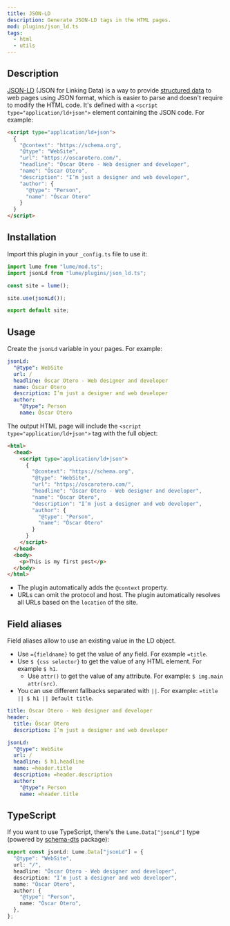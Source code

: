```yaml
---
title: JSON-LD
description: Generate JSON-LD tags in the HTML pages.
mod: plugins/json_ld.ts
tags:
  - html
  - utils
---
```


## Description

[JSON-LD](https://json-ld.org/) (JSON for Linking Data) is a way to provide
[structured data](https://www.schema.org/) to web pages using JSON format, which
is easier to parse and doesn't require to modify the HTML code. It's defined
with a `<script type="application/ld+json">` element containing the JSON code.
For example:

```html
<script type="application/ld+json">
  {
    "@context": "https://schema.org",
    "@type": "WebSite",
    "url": "https://oscarotero.com/",
    "headline": "Óscar Otero - Web designer and developer",
    "name": "Óscar Otero",
    "description": "I’m just a designer and web developer",
    "author": {
      "@type": "Person",
      "name": "Óscar Otero"
    }
  }
</script>
```

## Installation

Import this plugin in your `_config.ts` file to use it:

```js
import lume from "lume/mod.ts";
import jsonLd from "lume/plugins/json_ld.ts";

const site = lume();

site.use(jsonLd());

export default site;
```

## Usage

Create the `jsonLd` variable in your pages. For example:

<lume-code>

```yml {title="/about-me.yml"}
jsonLd:
  "@type": WebSite
  url: /
  headline: Óscar Otero - Web designer and developer
  name: Óscar Otero
  description: I’m just a designer and web developer
  author:
    "@type": Person
    name: Óscar Otero
```

</lume-code>

The output HTML page will include the `<script type="application/ld+json">` tag
with the full object:

```html
<html>
  <head>
    <script type="application/ld+json">
      {
        "@context": "https://schema.org",
        "@type": "WebSite",
        "url": "https://oscarotero.com/",
        "headline": "Óscar Otero - Web designer and developer",
        "name": "Óscar Otero",
        "description": "I’m just a designer and web developer",
        "author": {
          "@type": "Person",
          "name": "Óscar Otero"
        }
      }
    </script>
  </head>
  <body>
    <p>This is my first post</p>
  </body>
</html>
```

- The plugin automatically adds the `@context` property.
- URLs can omit the protocol and host. The plugin automatically resolves all
  URLs based on the `location` of the site.

## Field aliases

Field aliases allow to use an existing value in the LD object.

- Use `={fieldname}` to get the value of any field. For example `=title`.
- Use `$ {css selector}` to get the value of any HTML element. For example
  `$ h1`.
  - Use `attr()` to get the value of any attribute. For example:
    `$ img.main attr(src)`.
- You can use different fallbacks separated with `||`. For example:
  `=title || $ h1 || Default title`.

```yml
title: Óscar Otero - Web designer and developer
header:
  title: Óscar Otero
  description: I’m just a designer and web developer

jsonLd:
  "@type": WebSite
  url: /
  headline: $ h1.headline
  name: =header.title
  description: =header.description
  author:
    "@type": Person
    name: =header.title
```

## TypeScript

If you want to use TypeScript, there's the `Lume.Data["jsonLd"]` type (powered
by [schema-dts](https://www.npmjs.com/package/schema-dts) package):

```ts
export const jsonLd: Lume.Data["jsonLd"] = {
  "@type": "WebSite",
  url: "/",
  headline: "Óscar Otero - Web designer and developer",
  description: "I’m just a designer and web developer",
  name: "Óscar Otero",
  author: {
    "@type": "Person",
    name: "Óscar Otero",
  },
};
```
